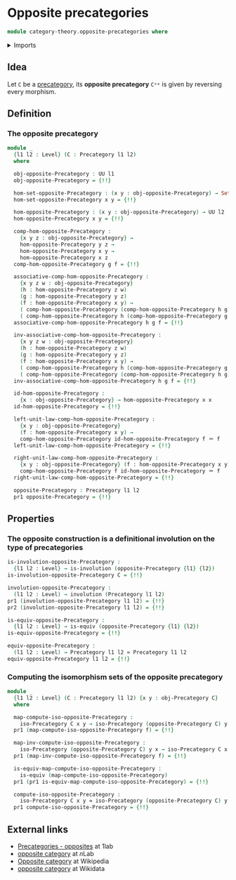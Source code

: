# Opposite precategories

```agda
module category-theory.opposite-precategories where
```

<details><summary>Imports</summary>

```agda
open import category-theory.composition-operations-on-binary-families-of-sets
open import category-theory.isomorphisms-in-precategories
open import category-theory.precategories

open import foundation.dependent-pair-types
open import foundation.equality-dependent-pair-types
open import foundation.equivalences
open import foundation.homotopies
open import foundation.identity-types
open import foundation.involutions
open import foundation.propositions
open import foundation.sets
open import foundation.universe-levels
```

</details>

## Idea

Let `C` be a [precategory](category-theory.precategories.md), its **opposite
precategory** `Cᵒᵖ` is given by reversing every morphism.

## Definition

### The opposite precategory

```agda
module _
  {l1 l2 : Level} (C : Precategory l1 l2)
  where

  obj-opposite-Precategory : UU l1
  obj-opposite-Precategory = {!!}

  hom-set-opposite-Precategory : (x y : obj-opposite-Precategory) → Set l2
  hom-set-opposite-Precategory x y = {!!}

  hom-opposite-Precategory : (x y : obj-opposite-Precategory) → UU l2
  hom-opposite-Precategory x y = {!!}

  comp-hom-opposite-Precategory :
    {x y z : obj-opposite-Precategory} →
    hom-opposite-Precategory y z →
    hom-opposite-Precategory x y →
    hom-opposite-Precategory x z
  comp-hom-opposite-Precategory g f = {!!}

  associative-comp-hom-opposite-Precategory :
    {x y z w : obj-opposite-Precategory}
    (h : hom-opposite-Precategory z w)
    (g : hom-opposite-Precategory y z)
    (f : hom-opposite-Precategory x y) →
    ( comp-hom-opposite-Precategory (comp-hom-opposite-Precategory h g) f) ＝
    ( comp-hom-opposite-Precategory h (comp-hom-opposite-Precategory g f))
  associative-comp-hom-opposite-Precategory h g f = {!!}

  inv-associative-comp-hom-opposite-Precategory :
    {x y z w : obj-opposite-Precategory}
    (h : hom-opposite-Precategory z w)
    (g : hom-opposite-Precategory y z)
    (f : hom-opposite-Precategory x y) →
    ( comp-hom-opposite-Precategory h (comp-hom-opposite-Precategory g f)) ＝
    ( comp-hom-opposite-Precategory (comp-hom-opposite-Precategory h g) f)
  inv-associative-comp-hom-opposite-Precategory h g f = {!!}

  id-hom-opposite-Precategory :
    {x : obj-opposite-Precategory} → hom-opposite-Precategory x x
  id-hom-opposite-Precategory = {!!}

  left-unit-law-comp-hom-opposite-Precategory :
    {x y : obj-opposite-Precategory}
    (f : hom-opposite-Precategory x y) →
    comp-hom-opposite-Precategory id-hom-opposite-Precategory f ＝ f
  left-unit-law-comp-hom-opposite-Precategory = {!!}

  right-unit-law-comp-hom-opposite-Precategory :
    {x y : obj-opposite-Precategory} (f : hom-opposite-Precategory x y) →
    comp-hom-opposite-Precategory f id-hom-opposite-Precategory ＝ f
  right-unit-law-comp-hom-opposite-Precategory = {!!}

  opposite-Precategory : Precategory l1 l2
  pr1 opposite-Precategory = {!!}
```

## Properties

### The opposite construction is a definitional involution on the type of precategories

```agda
is-involution-opposite-Precategory :
  {l1 l2 : Level} → is-involution (opposite-Precategory {l1} {l2})
is-involution-opposite-Precategory C = {!!}

involution-opposite-Precategory :
  (l1 l2 : Level) → involution (Precategory l1 l2)
pr1 (involution-opposite-Precategory l1 l2) = {!!}
pr2 (involution-opposite-Precategory l1 l2) = {!!}

is-equiv-opposite-Precategory :
  {l1 l2 : Level} → is-equiv (opposite-Precategory {l1} {l2})
is-equiv-opposite-Precategory = {!!}

equiv-opposite-Precategory :
  (l1 l2 : Level) → Precategory l1 l2 ≃ Precategory l1 l2
equiv-opposite-Precategory l1 l2 = {!!}
```

### Computing the isomorphism sets of the opposite precategory

```agda
module _
  {l1 l2 : Level} (C : Precategory l1 l2) {x y : obj-Precategory C}
  where

  map-compute-iso-opposite-Precategory :
    iso-Precategory C x y → iso-Precategory (opposite-Precategory C) y x
  pr1 (map-compute-iso-opposite-Precategory f) = {!!}

  map-inv-compute-iso-opposite-Precategory :
    iso-Precategory (opposite-Precategory C) y x → iso-Precategory C x y
  pr1 (map-inv-compute-iso-opposite-Precategory f) = {!!}

  is-equiv-map-compute-iso-opposite-Precategory :
    is-equiv (map-compute-iso-opposite-Precategory)
  pr1 (pr1 is-equiv-map-compute-iso-opposite-Precategory) = {!!}

  compute-iso-opposite-Precategory :
    iso-Precategory C x y ≃ iso-Precategory (opposite-Precategory C) y x
  pr1 compute-iso-opposite-Precategory = {!!}
```

## External links

- [Precategories - opposites](https://1lab.dev/Cat.Base.html#opposites) at 1lab
- [opposite category](https://ncatlab.org/nlab/show/opposite+category) at $n$Lab
- [Opposite category](https://en.wikipedia.org/wiki/Opposite_category) at
  Wikipedia
- [opposite category](https://www.wikidata.org/wiki/Q7098616) at Wikidata
